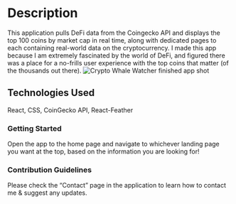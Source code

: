 # Description

This application pulls DeFi data from the Coingecko API and displays the top 100 coins by market cap in real time, along with dedicated pages to each containing real-world data on the cryptocurrency. I made this app because I am extremely fascinated by the world of DeFi, and figured there was a place for a no-frills user experience with the top coins that matter (of the thousands out there).
![Crypto Whale Watcher finished app shot](https://media.git.generalassemb.ly/user/34231/files/5d31cc80-8598-11eb-8958-a4420fc7a64f)

## Technologies Used

React, CSS, CoinGecko API, React-Feather

### Getting Started

Open the app to the home page and navigate to whichever landing page you want at the top, based on the information you are looking for!

### Contribution Guidelines

Please check the “Contact” page in the application to learn how to contact me & suggest any updates.
